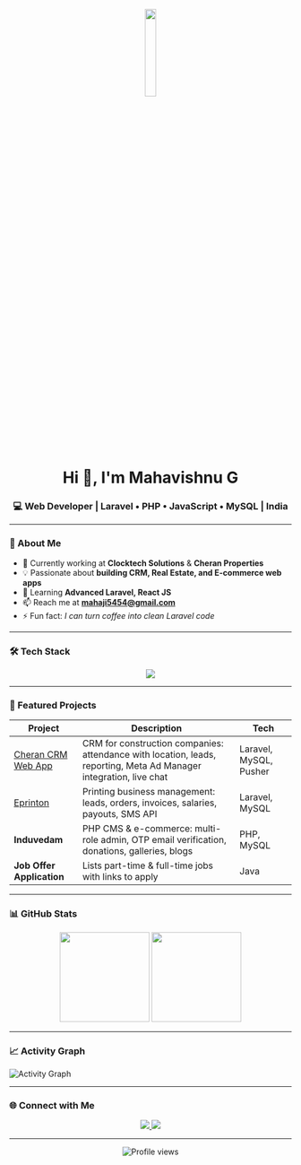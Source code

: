 <p align="center">
  <img src="https://raw.githubusercontent.com/mvish-dev/mvish-dev/main/pic2.jpg" height="20%" />
</p>

<h1 align="center">Hi 👋, I'm Mahavishnu G</h1>
<h3 align="center">💻 Web Developer | Laravel • PHP • JavaScript • MySQL | India</h3>

---

### 🚀 About Me
- 🔭 Currently working at **Clocktech Solutions** & **Cheran Properties**
- 💡 Passionate about **building CRM, Real Estate, and E-commerce web apps**
- 🌱 Learning **Advanced Laravel, React JS**
- 📫 Reach me at **mahaji5454@gmail.com**
- ⚡ Fun fact: *I can turn coffee into clean Laravel code*

---

### 🛠 Tech Stack
<p align="center">
  <img src="https://skillicons.dev/icons?i=html,css,bootstrap,js,jquery,php,laravel,mysql,react,firebase,git" />
</p>

---

### 📌 Featured Projects
| Project | Description | Tech |
|---------|-------------|------|
| [Cheran CRM Web App](https://app.cheransoftwares.com/login) | CRM for construction companies: attendance with location, leads, reporting, Meta Ad Manager integration, live chat | Laravel, MySQL, Pusher |
| [Eprinton](https://eshopon.co.in/login) | Printing business management: leads, orders, invoices, salaries, payouts, SMS API | Laravel, MySQL |
| **Induvedam** | PHP CMS & e-commerce: multi-role admin, OTP email verification, donations, galleries, blogs | PHP, MySQL |
| **Job Offer Application** | Lists part-time & full-time jobs with links to apply | Java |

---

### 📊 GitHub Stats
<p align="center">
  <img src="https://github-readme-stats.vercel.app/api?username=mvish-dev&show_icons=true&theme=tokyonight" height="160px" />
  <img src="https://github-readme-stats.vercel.app/api/top-langs/?username=mvish-dev&layout=compact&theme=tokyonight" height="160px" />
</p>

---

### 📈 Activity Graph
![Activity Graph](https://github-readme-activity-graph.vercel.app/graph?username=mvish-dev&theme=tokyo-night)

---

### 🌐 Connect with Me
<p align="center">
  <a href="https://linkedin.com/in/YOUR-LINK" target="blank">
    <img src="https://skillicons.dev/icons?i=linkedin" />
  </a>
  <a href="mailto:mahaji5454@gmail.com">
    <img src="https://skillicons.dev/icons?i=gmail" />
  </a>
</p>

---

<p align="center">
  <img src="https://komarev.com/ghpvc/?username=mvish-dev&label=Profile%20views&color=0e75b6&style=flat" alt="Profile views" />
</p>
